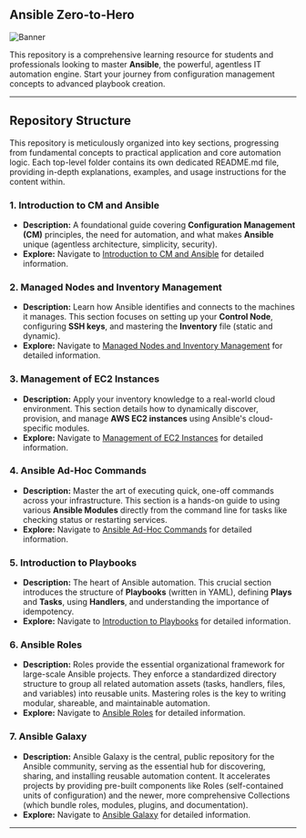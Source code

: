 ## Ansible Zero-to-Hero

<img src="https://github.com/bhuvan-raj/Ansible-Zero-to-Hero/blob/main/assets/ansible.webp" alt="Banner" />

This repository is a comprehensive learning resource for students and professionals looking to master **Ansible**, the powerful, agentless IT automation engine. Start your journey from configuration management concepts to advanced playbook creation.

-----

## Repository Structure

This repository is meticulously organized into key sections, progressing from fundamental concepts to practical application and core automation logic. Each top-level folder contains its own dedicated $\text{README.md}$ file, providing in-depth explanations, examples, and usage instructions for the content within.

### 1\. Introduction to CM and Ansible

  * **Description:** A foundational guide covering **Configuration Management (CM)** principles, the need for automation, and what makes **Ansible** unique (agentless architecture, simplicity, security).
  * **Explore:** Navigate to [Introduction to CM and Ansible](./Introduction%20to%20CM%20and%20Ansible/) for detailed information.

### 2\. Managed Nodes and Inventory Management

  * **Description:** Learn how Ansible identifies and connects to the machines it manages. This section focuses on setting up your **Control Node**, configuring **SSH keys**, and mastering the **Inventory** file (static and dynamic).
  * **Explore:** Navigate to [Managed Nodes and Inventory Management](./Managed%20Nodes%20and%20Inventory%20Management/) for detailed information.

### 3\. Management of EC2 Instances

  * **Description:** Apply your inventory knowledge to a real-world cloud environment. This section details how to dynamically discover, provision, and manage **AWS EC2 instances** using Ansible's cloud-specific modules.
  * **Explore:** Navigate to [Management of EC2 Instances](./Management%20of%20EC2%20Instances/) for detailed information.

### 4\. Ansible Ad-Hoc Commands

  * **Description:** Master the art of executing quick, one-off commands across your infrastructure. This section is a hands-on guide to using various **Ansible Modules** directly from the command line for tasks like checking status or restarting services.
  * **Explore:** Navigate to [Ansible Ad-Hoc Commands](./Ansible%20Ad-Hoc%20Commands/) for detailed information.

### 5\. Introduction to Playbooks

  * **Description:** The heart of Ansible automation. This crucial section introduces the structure of **Playbooks** (written in YAML), defining **Plays** and **Tasks**, using **Handlers**, and understanding the importance of idempotency.
  * **Explore:** Navigate to [Introduction to Playbooks](./Introduction%20to%20Playbooks/) for detailed information.

### 6\. Ansible Roles

  * **Description:** Roles provide the essential organizational framework for large-scale Ansible projects. They enforce a standardized directory structure to group all related automation assets (tasks, handlers, files, and variables) into reusable units. Mastering roles is the key to writing modular, shareable, and maintainable automation.
  * **Explore:** Navigate to [Ansible Roles](./Ansible%20Roles/) for detailed information.
### 7\. Ansible Galaxy

  * **Description:** Ansible Galaxy is the central, public repository for the Ansible community, serving as the essential hub for discovering, sharing, and installing reusable automation content. It accelerates projects by providing pre-built components like Roles (self-contained units of configuration) and the newer, more comprehensive Collections (which bundle roles, modules, plugins, and documentation).
  * **Explore:** Navigate to [Ansible Galaxy](./Ansible%20Galaxy/) for detailed information.

  

-----


